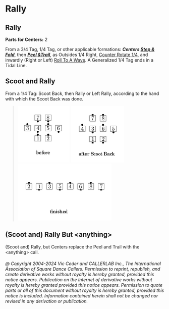 
# Rally

## Rally
**Parts for Centers:** 2  

From a 3/4 Tag, 1/4 Tag, or other applicable formations:
***Centers [Step & Fold](../c1/step_and_fold.md)***,
then ***[Peel &Trail](../a2/peel_and_trail.md)***,
as Outsides 1/4 Right,
[Counter Rotate 1/4](../c1/counter_rotate.md),
and inwardly (Right or Left) [Roll To A Wave](../a1/right_roll_to_a_wave.md).
A Generalized 1/4 Tag ends in a Tidal Line.

## Scoot and Rally

From a 1/4 Tag: Scoot Back, then Rally or Left Rally,
according to the hand with which the Scoot Back was done.

> 
> ![alt](rally-1.png)
> ![alt](rally-2.png)
> ![alt](rally-3.png)
> 

## (Scoot and) Rally But \<anything>

(Scoot and) Rally, but Centers replace the Peel and Trail
with the \<anything> call.

###### @ Copyright 2004-2024 Vic Ceder and CALLERLAB Inc., The International Association of Square Dance Callers. Permission to reprint, republish, and create derivative works without royalty is hereby granted, provided this notice appears. Publication on the Internet of derivative works without royalty is hereby granted provided this notice appears. Permission to quote parts or all of this document without royalty is hereby granted, provided this notice is included. Information contained herein shall not be changed nor revised in any derivation or publication.
<!-- Parts
Rally1
Rally2
-->